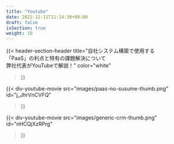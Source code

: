 ```yaml
---
title: "Youtube"
date: 2022-12-12T11:14:30+09:00
draft: false
isSection: true
weight: 10
---
```


{{< header-section-header 
    title="自社システム構築で使用する<br class='hidden lg:block'>「PaaS」の利点と特有の課題解決について<br class='hidden lg:block'>弊社代表がYouTubeで解説！"
    color="white"
>}}

<div class="flex flex-col md:flex-row gap-x-6 gap-y-10 lg:gap-x-10 md:gap-y-0 3xl:gap-y-0 justify-between md:justify-center mx-auto md:w-11/12 md:max-w-[1500px] items-start">

{{< div-youtube-movie 
    src="images/paas-no-susume-thumb.png"
    id="j_JhrVnCVFQ" 
>}}

{{< div-youtube-movie 
    src="images/generic-crm-thumb.png"
    id="nHCQjXzRPrg" 
>}}

</div>